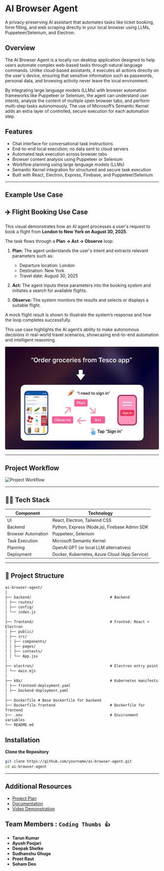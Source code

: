 # AI Browser Agent

A privacy-preserving AI assistant that automates tasks like ticket booking, form filling, and web scraping directly in your local browser using LLMs, Puppeteer/Selenium, and Electron.

## Overview

The AI Browser Agent is a locally run desktop application designed to help users automate complex web-based tasks through natural language commands. Unlike cloud-based assistants, it executes all actions directly on the user's device, ensuring that sensitive information such as passwords, personal data, and browsing activity never leave the local environment.

By integrating large language models (LLMs) with browser automation frameworks like Puppeteer or Selenium, the agent can understand user intents, analyze the content of multiple open browser tabs, and perform multi-step tasks autonomously. The use of Microsoft’s Semantic Kernel adds an extra layer of controlled, secure execution for each automation step.


## Features

- Chat interface for conversational task instructions
- End-to-end local execution; no data sent to cloud servers
- Automated task execution across browser tabs
- Browser content analysis using Puppeteer or Selenium
- Workflow planning using large language models (LLMs)
- Semantic Kernel integration for structured and secure task execution
- Built with React, Electron, Express, Firebase, and Puppeteer/Selenium

---

## Example Use Case

## ✈️ Flight Booking Use Case

This visual demonstrates how an AI agent processes a user's request to book a flight from **London to New York on August 30, 2025**.

The task flows through a **Plan → Act → Observe** loop:

1. **Plan:** The agent understands the user's intent and extracts relevant parameters such as:
   - Departure location: London  
   - Destination: New York  
   - Travel date: August 30, 2025

2. **Act:** The agent inputs these parameters into the booking system and initiates a search for available flights.

3. **Observe:** The system monitors the results and selects or displays a suitable flight.

A mock flight result is shown to illustrate the system’s response and how the loop completes successfully.

This use case highlights the AI agent’s ability to make autonomous decisions in real-world travel scenarios, showcasing end-to-end automation and intelligent reasoning.

![Flight Booking Use Case](https://github.com/AyushPoojariUCD/ai-browser-agent/raw/main/Use%20Case%20-%201.jpg)



---
## Project Workflow

![Project Workflow](https://github.com/AyushPoojariUCD/ai-operator-agent/blob/main/Project%20Workflow.png)


---

## 👩‍💻 Tech Stack

| Component            | Technology                                      |
|----------------------|--------------------------------------------------|
| UI                   | React, Electron, Tailwind CSS                   |
| Backend              | Python, Express (Node.js), Firebase Admin SDK           |
| Browser Automation   | Puppeteer, Selenium                             |
| Task Execution       | Microsoft Semantic Kernel                       |
| Planning             | OpenAI GPT (or local LLM alternatives)          |
| Deployment           | Docker, Kubernetes, Azure Cloud (App Service)   |

---

## 📂 Project Structure

```
ai-browser-agent/
│
├── backend/                                    # Backend
│ ├── routes/
│ ├── config/
│ └── index.js
│
├── frontend/                                   # Fronted: React + Electron
│ ├── public/
│ ├── src/
│ │ ├── components/
│ │ ├── pages/
│ │ ├── contexts/
│ │ └── App.jsx
│
├── electron/                                   # Electron entry point
│ └── main.mjs
│
├── k8s/                                        # Kubernetes manifests
│ ├── frontend-deployment.yaml
│ ├── backend-deployment.yaml
│
├── Dockerfile # Base Dockerfile for backend
├── Dockerfile.frontend                         # Dockerfile for frontend
├── .env                                        # Environment variables
└── README.md

```

## Installation

 **Clone the Repository**

```bash
git clone https://github.com/yourname/ai-browser-agent.git
cd ai-browser-agent
```

---

## Additional Resources
- [Project Plan](https://your-project-plan-link.com)
- [Documentation](https://your-video-link.com)  
- [Video Demonstration](https://your-video-link.com)  


## Team Members : `Coding Thumbs 👍`

- **Tarun Kumar**  
- **Ayush Poojari**
- **Deepak Shelke**
- **Sudhanshu Ghuge**    
- **Preet Raut** 
- **Soham Deo**
  

